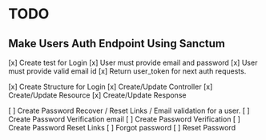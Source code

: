 # TODO

## Make Users Auth Endpoint Using Sanctum

[x] Create test for Login
    [x] User must provide email and password
    [x] User must provide valid email id
    [x] Return user_token for next auth requests.

[x] Create Structure for Login
    [x] Create/Update Controller 
    [x] Create/Update Resource
    [x] Create/Update Response

[ ] Create Password Recover / Reset Links / Email validation for a user.
    [ ] Create Password Verification email
    [ ] Create Password Verification
    [ ] Create Password Reset Links
    [ ] Forgot password
    [ ] Reset Password